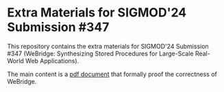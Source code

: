 # Extra Materials for SIGMOD'24 Submission #347
This repository contains the extra materials for SIGMOD'24 Submission #347 (WeBridge: Synthesizing Stored Procedures for Large-Scale Real-World Web Applications).

The main content is a [pdf document](WeBridge_Proofs.pdf) that formally proof the correctness of WeBridge.
